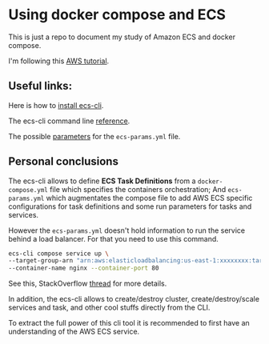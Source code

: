# Using docker compose and ECS
This is just a repo to document my study of Amazon ECS and docker compose.

I'm following this [AWS tutorial](https://docs.aws.amazon.com/AmazonECS/latest/developerguide/ecs-cli-tutorial-ec2.html).

## Useful links:
Here is how to [install ecs-cli](https://docs.aws.amazon.com/AmazonECS/latest/developerguide/ECS_CLI_installation.html).

The ecs-cli command line [reference](https://docs.aws.amazon.com/AmazonECS/latest/developerguide/ECS_CLI_reference.html).

The possible [parameters](https://docs.aws.amazon.com/AmazonECS/latest/developerguide/cmd-ecs-cli-compose-ecsparams.html) for the `ecs-params.yml` file.

## Personal conclusions
The ecs-cli allows to define **ECS Task Definitions** from a `docker-compose.yml` file which specifies the containers orchestration; And `ecs-params.yml` which augmentates the compose file to add AWS ECS specific configurations for task definitions and some run parameters for tasks and services.

However the `ecs-params.yml` doesn't hold information to run the service behind a load balancer. For that you need to use this command.

```bash
ecs-cli compose service up \
--target-group-arn "arn:aws:elasticloadbalancing:us-east-1:xxxxxxxx:targetgroup/awsvpc-nginx/2bf8921935c827bd" \
--container-name nginx --container-port 80
```

See this, StackOverflow [thread](https://stackoverflow.com/questions/53898568/ecs-cli-compose-service-up-with-a-load-balancer) for more details.

In addition, the ecs-cli allows to create/destroy cluster, create/destroy/scale services and task, and other cool stuffs directly from the CLI.

To extract the full power of this cli tool it is recommended to first have an understanding of the AWS ECS service.
